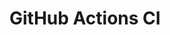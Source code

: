 # GitHub Actions CI





























































































































































































































































































































































































































































































































































































































































































































































































































































































































































































































































































































































































































































































































































































































































































































































































































































































































































































































































































































































































































































